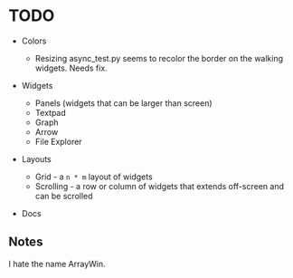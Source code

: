 TODO
====
* Colors
    * Resizing async_test.py seems to recolor the border on the walking widgets.  Needs fix.

* Widgets
    * Panels (widgets that can be larger than screen)
    * Textpad
    * Graph
    * Arrow
    * File Explorer

* Layouts
    * Grid - a `n * m` layout of widgets
    * Scrolling - a row or column of widgets that extends off-screen and can be scrolled

* Docs

Notes
-----
I hate the name ArrayWin.
